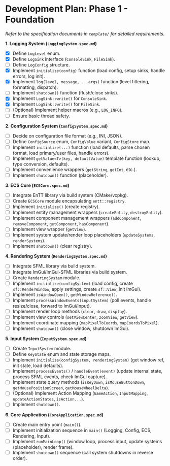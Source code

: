 # Development Plan: Phase 1 - Foundation

*Refer to the specification documents in `template/` for detailed requirements.*

**1. Logging System (`LoggingSystem.spec.md`)**
- [x] Define `LogLevel` enum.
- [x] Define `LogSink` interface (`ConsoleSink`, `FileSink`).
- [ ] Define `LogConfig` structure.
- [x] Implement `initialize(config)` function (load config, setup sinks, handle errors, log init).
- [x] Implement `log(level, message, ...args)` function (level filtering, formatting, dispatch).
- [ ] Implement `shutdown()` function (flush/close sinks).
- [x] Implement `LogSink::write()` for `ConsoleSink`.
- [x] Implement `LogSink::write()` for `FileSink`.
- [ ] (Optional) Implement helper macros (e.g., `LOG_INFO`).
- [ ] Ensure basic thread safety.

**2. Configuration System (`ConfigSystem.spec.md`)**
- [ ] Decide on configuration file format (e.g., INI, JSON).
- [ ] Define `ConfigSource` enum, `ConfigValue` variant, `ConfigStore` map.
- [ ] Implement `initialize(...)` function (load defaults, parse chosen format, load primary/user files, handle errors).
- [ ] Implement `getValue<T>(key, defaultValue)` template function (lookup, type conversion, defaults).
- [ ] Implement convenience wrappers (`getString`, `getInt`, etc.).
- [ ] Implement `shutdown()` function (placeholder).

**3. ECS Core (`ECSCore.spec.md`)**
- [ ] Integrate EnTT library via build system (CMake/vcpkg).
- [ ] Create `ECSCore` module encapsulating `entt::registry`.
- [ ] Implement `initialize()` (create registry).
- [ ] Implement entity management wrappers (`createEntity`, `destroyEntity`).
- [ ] Implement component management wrappers (`addComponent`, `removeComponent`, `getComponent`, `hasComponent`).
- [ ] Implement view wrapper (`getView`).
- [ ] Implement system update/render loop placeholders (`updateSystems`, `renderSystems`).
- [ ] Implement `shutdown()` (clear registry).

**4. Rendering System (`RenderingSystem.spec.md`)**
- [ ] Integrate SFML library via build system.
- [ ] Integrate ImGui/ImGui-SFML libraries via build system.
- [ ] Create `RenderingSystem` module.
- [ ] Implement `initialize(configSystem)` (load config, create `sf::RenderWindow`, apply settings, create `sf::View`, init ImGui).
- [ ] Implement `isWindowOpen()`, `getWindowReference()`.
- [ ] Implement `processWindowEvents(inputSystem)` (poll events, handle resize/close, forward to ImGui/Input).
- [ ] Implement render loop methods (`clear`, `draw`, `display`).
- [ ] Implement view controls (`setViewCenter`, `zoomView`, `getView`).
- [ ] Implement coordinate mapping (`mapPixelToCoords`, `mapCoordsToPixel`).
- [ ] Implement `shutdown()` (close window, shutdown ImGui).

**5. Input System (`InputSystem.spec.md`)**
- [ ] Create `InputSystem` module.
- [ ] Define `KeyState` enum and state storage maps.
- [ ] Implement `initialize(configSystem, renderingSystem)` (get window ref, init state, load defaults).
- [ ] Implement `processEvents()` / `handleEvent(event)` (update internal state, process SFML events, check ImGui capture).
- [ ] Implement state query methods (`isKeyDown`, `isMouseButtonDown`, `getMousePositionScreen`, `getMouseWheelDelta`).
- [ ] (Optional) Implement Action Mapping (`GameAction`, `InputMapping`, `updateActionStates`, `isAction...`).
- [ ] Implement `shutdown()`.

**6. Core Application (`CoreApplication.spec.md`)**
- [ ] Create main entry point (`main()`).
- [ ] Implement initialization sequence in `main()` (Logging, Config, ECS, Rendering, Input).
- [ ] Implement `runMainLoop()` (window loop, process input, update systems (placeholder), render frame).
- [ ] Implement `shutdown()` sequence (call system shutdowns in reverse order).